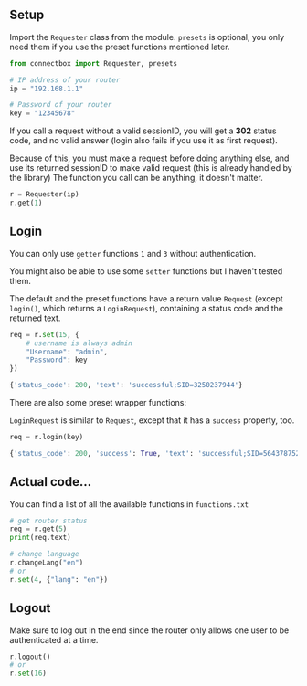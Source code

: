 ## Setup
Import the `Requester` class from the module. `presets` is optional, you only need them if you use the preset functions mentioned later.
```py
from connectbox import Requester, presets
```

```py
# IP address of your router
ip = "192.168.1.1"

# Password of your router
key = "12345678"
```

If you call a request without a valid sessionID, you will get a **302** status code, and no valid answer (login also fails if you use it as first request).

Because of this, you must make a request before doing anything else,
and use its returned sessionID to make valid request (this is already handled by the library) The function you call can be anything, it doesn't matter.
```py
r = Requester(ip)
r.get(1)
```

## Login
You can only use `getter` functions `1` and `3` without authentication.

You might also be able to use some `setter` functions
but I haven't tested them.

The default and the preset functions have a return value `Request` (except `login()`, which returns a `LoginRequest`), containing a status code and the returned text. 

```py
req = r.set(15, {
    # username is always admin
    "Username": "admin",
    "Password": key
})

{'status_code': 200, 'text': 'successful;SID=3250237944'}
```

There are also some preset wrapper functions:

`LoginRequest` is similar to `Request`, except that it has a `success` property, too.

```py
req = r.login(key)

{'status_code': 200, 'success': True, 'text': 'successful;SID=564378752'}
```

## Actual code...

You can find a list of all the available functions in `functions.txt`

```py
# get router status
req = r.get(5)
print(req.text)

# change language
r.changeLang("en")
# or
r.set(4, {"lang": "en"})
```

## Logout
Make sure to log out in the end since the router only allows one user to be authenticated at a time.
```py
r.logout()
# or
r.set(16)
```